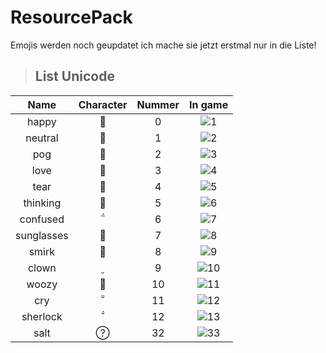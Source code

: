 # ResourcePack
Emojis werden noch geupdatet ich mache sie jetzt erstmal nur in die Liste!
 > <h2>List Unicode</h2>
 
|               Name               | Character | Nummer |                     In game                    |
|:--------------------------------:|:---------:|:-------:|:----------------------------------------------:|
|             happy                   |          |  0      |![1](https://cdn.discordapp.com/attachments/926824646735716355/926824692730441738/1.png)|
|             neutral                   |          |  1      |![2](https://cdn.discordapp.com/attachments/926824646735716355/926824692994703360/2.png)|
|             pog                   |         |  2      |![3](https://cdn.discordapp.com/attachments/926824646735716355/926824689442115624/3.png)|
|             love                   |          |  3      |![4](https://cdn.discordapp.com/attachments/926824646735716355/926824689622474762/4.png)|
|             tear                   |          |  4      |![5](https://cdn.discordapp.com/attachments/926824646735716355/926824689765085194/5.png)|
|             thinking                   |          |  5      |![6](https://cdn.discordapp.com/attachments/926824646735716355/926824692252286976/6.png)|
|             confused                   |          |  6      |![7](https://cdn.discordapp.com/attachments/926824646735716355/926824692470382603/7.png)|
|             sunglasses                   |          |  7      |![8](https://cdn.discordapp.com/attachments/926824646735716355/926833818701279302/8.png)|
|             smirk                   |          |  8      |![9](https://cdn.discordapp.com/attachments/926824646735716355/926833839484071956/9.png)|
|             clown                   |          |  9      |![10](https://cdn.discordapp.com/attachments/926824646735716355/926836573645979718/10.png)|
|             woozy                   |          |  10      |![11](https://cdn.discordapp.com/attachments/926824646735716355/926838176344076298/11.png)|
|             cry                   |          |  11      |![12](https://cdn.discordapp.com/attachments/926824646735716355/926870005365227540/12.png)|
|             sherlock                   |          |  12      |![13](https://cdn.discordapp.com/attachments/926824646735716355/926872891805556806/13.png)|
|             salt                   |          |  32      |![33](https://cdn.discordapp.com/attachments/926824646735716355/926858736079888435/33.png)|
